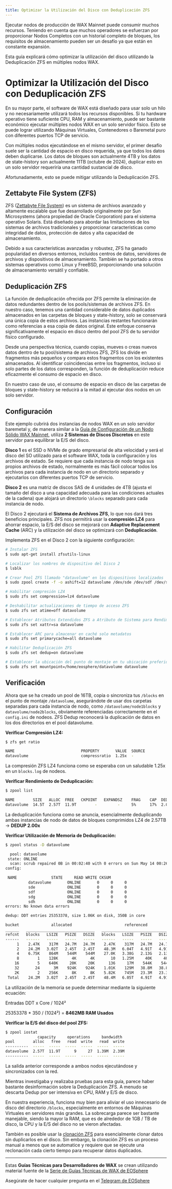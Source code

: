 ```yaml
---
title: Optimizar la Utilización del Disco con Deduplicación ZFS
---
```


Ejecutar nodos de producción de WAX Mainnet puede consumir muchos recursos. Teniendo en cuenta que muchos operadores se esfuerzan por proporcionar Nodos Completos con un historial completo de bloques, los requisitos de almacenamiento pueden ser un desafío ya que están en constante expansión.

Esta guía explicará cómo optimizar la utilización del disco utilizando la Deduplicación ZFS en múltiples nodos WAX.

# Optimizar la Utilización del Disco con Deduplicación ZFS

En su mayor parte, el software de WAX está diseñado para usar solo un hilo y no necesariamente utilizará todos los recursos disponibles. Si tu hardware operativo tiene suficiente CPU, RAM y almacenamiento, puede ser bastante económico ejecutar múltiples nodos WAX en un solo servidor físico. Esto se puede lograr utilizando Máquinas Virtuales, Contenedores o Baremetal puro con diferentes puertos TCP de servicio.

Con múltiples nodos ejecutándose en el mismo servidor, el primer desafío suele ser la cantidad de espacio en disco requerida, ya que todos los datos deben duplicarse. Los datos de bloques son actualmente 4TB y los datos de state-history son actualmente 11TB (octubre de 2024), duplicar esto en un solo servidor requeriría una cantidad sustancial de disco.

Afortunadamente, esto se puede mitigar utilizando la Deduplicación ZFS.

## Zettabyte File System (ZFS)

ZFS ([Zettabyte File System](https://docs.oracle.com/cd/E19253-01/819-5461/index.html)) es un sistema de archivos avanzado y altamente escalable que fue desarrollado originalmente por Sun Microsystems (ahora propiedad de Oracle Corporation) para el sistema operativo Solaris. Está diseñado para abordar las limitaciones de los sistemas de archivos tradicionales y proporcionar características como integridad de datos, protección de datos y alta capacidad de almacenamiento.

Debido a sus características avanzadas y robustez, ZFS ha ganado popularidad en diversos entornos, incluidos centros de datos, servidores de archivos y dispositivos de almacenamiento. También se ha portado a otros sistemas operativos como Linux y FreeBSD, proporcionando una solución de almacenamiento versátil y confiable.

## Deduplicación ZFS

La función de deduplicación ofrecida por ZFS permite la eliminación de datos redundantes dentro de los pools/sistemas de archivos ZFS. En nuestro caso, tenemos una cantidad considerable de datos duplicados almacenados en las carpetas de bloques y state-history, solo se conservará una única copia de estos archivos. Las instancias restantes funcionarán como referencias a esa copia de datos original. Este enfoque conserva significativamente el espacio en disco dentro del pool ZFS de tu servidor físico configurado.

Desde una perspectiva técnica, cuando copias, mueves o creas nuevos datos dentro de tu pool/sistema de archivos ZFS, ZFS los divide en fragmentos más pequeños y compara estos fragmentos con los existentes almacenados. Al identificar coincidencias entre los fragmentos, incluso si solo partes de los datos corresponden, la función de deduplicación reduce eficazmente el consumo de espacio en disco.

En nuestro caso de uso, el consumo de espacio en disco de las carpetas de bloques y state-history se reducirá a la mitad al ejecutar dos nodos en un solo servidor.

## Configuración

Este ejemplo cubrirá dos instancias de nodos WAX en un solo servidor baremetal y, de manera similar a la [Guía de Configuración de un Nodo Sólido WAX Mainnet](https://developer.wax.io/es/operate/wax-infrastructure/wax-mainnet-node.html), utiliza **2 Sistemas de Discos Discretos** en este servidor para equilibrar la E/S del disco.

**Disco 1** es el SSD o NVMe de grado empresarial de alta velocidad y será el disco del SO utilizado para el software WAX, toda la configuración y los archivos de estado. Se requiere que cada instancia de nodo tenga sus propios archivos de estado, normalmente es más fácil colocar todos los archivos para cada instancia de nodo en un directorio separado y ejecutarlos con diferentes puertos TCP de servicio.

**Disco 2** es una matriz de discos SAS de 4 unidades de 4TB (ajusta el tamaño del disco a una capacidad adecuada para las condiciones actuales de la cadena) que alojará un directorio `\blocks` separado para cada instancia de nodo.

El Disco 2 ejecutará el **Sistema de Archivos ZFS**, lo que nos dará tres beneficios principales. ZFS nos permitirá usar la **compresión LZ4** para ahorrar espacio, la E/S del disco se mejorará con **Adaptive Replacement Cache** (ARC) y la utilización del disco se optimizará con **Deduplicación**.

Implementa ZFS en el Disco 2 con la siguiente configuración:

```bash
# Instalar ZFS
$ sudo apt-get install zfsutils-linux

# Localizar los nombres de dispositivo del Disco 2
$ lsblk

# Crear Pool ZFS llamado "datavolume" en los dispositivos localizados
$ sudo zpool create -f -o ashift=12 datavolume /dev/sde /dev/sdf /dev/sdg /dev/sdh

# Habilitar compresión LZ4
$ sudo zfs set compression=lz4 datavolume

# Deshabilitar actualizaciones de tiempo de acceso ZFS
$ sudo zfs set atime=off datavolume

# Establecer Atributos Extendidos ZFS a Atributo de Sistema para Rendimiento
$ sudo zfs set xattr=sa datavolume

# Establecer ARC para almacenar en caché solo metadatos
$ sudo zfs set primarycache=all datavolume

# Habilitar Deduplicación ZFS
$ sudo zfs set dedup=on datavolume

# Establecer la ubicación del punto de montaje en tu ubicación preferida
$ sudo zfs set mountpoint=/home/eosphere/datavolume datavolume
```

## Verificación

Ahora que se ha creado un pool de 16TB, copia o sincroniza tus `/blocks` en el punto de montaje `/datavolume`, asegurándote de usar dos carpetas separadas para cada instancia de nodo, como `/datavolume/node1blocks` y `datavolume/node2blocks`, obviamente referenciadas correctamente en el `config.ini` de nodeos. ZFS Dedup reconocerá la duplicación de datos en los dos directorios en el pool datavolume.

**Verificar Compresión LZ4:**

```bash
$ zfs get ratio

NAME                             PROPERTY       VALUE  SOURCE
datavolume                       compressratio  1.25x  -
```

La compresión ZFS LZ4 funciona como se esperaba con un saludable 1.25x en un `blocks.log` de nodeos.

**Verificar Rendimiento de Deduplicación:**

```bash
$ zpool list

NAME        SIZE   ALLOC  FREE   CKPOINT   EXPANDSZ    FRAG    CAP  DEDUP    HEALTH  ALTROOT
datavolume  14.5T  2.57T  11.9T        -         -     5%      17%  2.00x    ONLINE  -
```

La deduplicación funciona como se anuncia, esencialmente deduplicando ambas instancias de nodo de datos de bloques comprimidos LZ4 de 2.57TB -> **DEDUP 2.00x**

**Verificar Utilización de Memoria de Deduplicación:**

```bash
$ zpool status -D datavolume

  pool: datavolume
 state: ONLINE
  scan: scrub repaired 0B in 00:02:40 with 0 errors on Sun May 14 00:26:43 2023
config:

 NAME               STATE     READ WRITE CKSUM
          datavolume       ONLINE       0     0     0
          sde              ONLINE       0     0     0
          sdf              ONLINE       0     0     0
          sdg              ONLINE       0     0     0
          sdh              ONLINE       0     0     0
errors: No known data errors

dedup: DDT entries 25353378, size 1.06K on disk, 350B in core

bucket              allocated                       referenced
______   ______________________________   ______________________________
refcnt   blocks   LSIZE   PSIZE   DSIZE   blocks   LSIZE   PSIZE   DSIZE
------   ------   -----   -----   -----   ------   -----   -----   -----
     1    2.47K    317M   24.7M   24.7M    2.47K    317M   24.7M   24.7M
     2    24.2M   3.02T   2.45T   2.45T    48.3M   6.04T   4.91T   4.91T
     4    6.75K    864M    544M    544M    27.0K   3.38G   2.13G   2.13G
     8        1    128K      4K      4K       10   1.25M     40K     40K
    16        5    640K     20K     20K      136     17M    544K    544K
    32       24      3M    924K    924K    1.01K    129M   38.8M   38.8M
    2K        2    256K      8K      8K    5.82K    745M   23.3M   23.3M
 Total    24.2M   3.02T   2.45T   2.45T    48.4M   6.05T   4.91T   4.91T
```

La utilización de la memoria se puede determinar mediante la siguiente ecuación:

Entradas DDT x Core / 1024²

25353378 * 350 / (1024²) = **8462MB RAM Usados**

**Verificar la E/S del disco del pool ZFS:**

```bash
$ zpool iostat
              capacity     operations     bandwidth
pool        alloc   free   read  write   read  write
----------  -----  -----  -----  -----  -----  -----
datavolume  2.57T  11.9T      9     27  1.39M  2.39M
----------  -----  -----  -----  -----  -----  -----
```

La salida anterior corresponde a ambos nodos ejecutándose y sincronizados con la red.

Mientras investigaba y realizaba pruebas para esta guía, parece haber bastante desinformación sobre la Deduplicación ZFS. A menudo se descarta Dedup por ser intensiva en CPU, RAM y E/S de disco.

En nuestra experiencia, funciona muy bien para aliviar el uso innecesario de disco del directorio `/blocks`, especialmente en entornos de Máquinas Virtuales en servidores más grandes. La sobrecarga parece ser bastante manejable, siendo la mayor la RAM, que es de alrededor de 1GB / TB de disco, la CPU y la E/S del disco no se vieron afectadas.

También es posible usar la [clonación ZFS](https://docs.oracle.com/cd/E19253-01/819-5461/gbcxz/index.html) para esencialmente clonar datos sin duplicarlos en el disco. Sin embargo, la clonación ZFS es un proceso manual a menos que se automatice y requiere que se ejecute una reclonación cada cierto tiempo para recuperar datos duplicados.

---

Estas **Guías Técnicas para Desarrolladores de WAX** se crean utilizando material fuente de la [Serie de Guías Técnicas de WAX de EOSphere](https://medium.com/eosphere/wax-technical-how-to/home)

Asegúrate de hacer cualquier pregunta en el [Telegram de EOSphere](https://t.me/eosphere_io) 